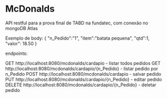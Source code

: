 # McDonalds

API restful para a prova final de TABD na fundatec, com conexão no mongoDB Atlas

Exemplo de body:
{
    "n_Pedido":"1",
    "item":"batata pequena",
    "qtd":1,
    "valor": 18.50
}

endpoints:

GET http://localhost:8080/mcdonalds/cardapio - listar todos pedidos
GET http://localhost:8080/mcdonalds/cardapio/{n_Pedido} - listar pedido por n_Pedido
POST http://localhost:8080/mcdonalds/cardapio - salvar pedido
PUT http://localhost:8080/mcdonalds/cardapio/{n_Pedido} - editar pedido
DELETE http://localhost:8080/mcdonalds/cardapio/{n_Pedido} - deletar pedido
